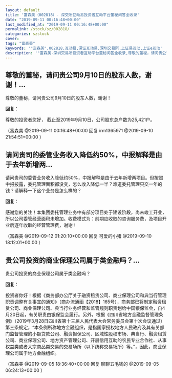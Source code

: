 ```yaml
---
layout: default
title: '富森美（002818）- 深交所互动易投资者互动平台董秘问答全收录'
date: "2019-09-11 00:16:48+00:00"
last_modified_at: "2019-09-11 00:16:48+00:00"
permalink: /stock/sz/002818/
categories: szstock
cover: 
tags: "富森美"
keywords: '"富森美",002818,互动易,深证互动易,深圳交易所,上证易互动,上证e互动'
description: '"富森美-深圳交易所投资者互动平台董秘问答全收录,尊敬的董秘，请问贵公司9月10日的股东人数，谢谢！"'
---
```


## 尊敬的董秘，请问贵公司9月10日的股东人数，谢谢！...

尊敬的董秘，请问贵公司9月10日的股东人数，谢谢！

**回复**：

尊敬的投资者您好， 截止至2019年9月10日，公司股东总户数为25,421户。 

（富森美  @2019-09-11 00:16:48+00:00 回复 irm1365971  @2019-09-10 21:54:51+00:00 ）

## 请问贵司的委管业务收入降低约50%，中报解释是由于去年新增两...

请问贵司的委管业务收入降低约50%，中报解释是由于去年新增两项目。但按照中报披露，委托管理面积都没变，怎么收入降低一半？难道委托管理只交一年的钱？请解释一下这个业务是怎么样的？

**回复**：

感谢您的关注！本集团委托管理业务中有部分项目处于建设阶段，尚未竣工开业，所以公司委管经营面积未增加。收费模式为：前期应收取的咨询服务费，及项目开业后逐年收取的经营管理费，谢谢！ 

（富森美  @2019-09-12 01:20:10+00:00 回复 可爱的小猪  @2019-09-10 18:12:01+00:00 ）

## 贵公司投资的商业保理公司属于类金融吗？...

贵公司投资的商业保理公司属于类金融吗？

**回复**：

投资者你好！根据《商务部办公厅关于融资租赁公司、商业保理公司和典当行管理职责调整有关事宜的通知》（商办流通函【2018】165号），商务部已将制定融资租赁公司、商业保理公司、典当行业务经营和监管规则职责划给中国银保监会，自4月20日起，有关职责由银保监会履行。另外，根据《四川省地方金融监督管理条例》（2019年3月28日四川省第十三届人民代表大会常务委员会第十次会议通过）第三条规定，“本条例所称地方金融组织，是指国家授权地方人民政府及其有关部门监督管理的小额贷款公司、融资担保公司、区域性股权市场、典当行、融资租赁公司、商业保理公司、地方资产管理公司、开展信用互助的农民专业合作社、从事权益类或者大宗商品类交易的交易场所（以下统称交易场所）等。”，因此，商业保理公司属于地方金融组织。 

（富森美  @2019-09-05 18:36:40+00:00 回复 聊聊五毛钱的  @2019-09-05 06:24:13+00:00 ）

